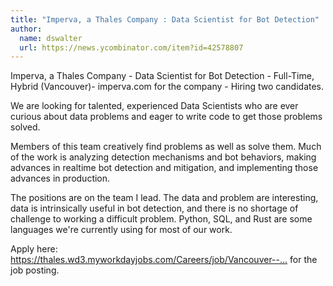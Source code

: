 ```yaml
---
title: "Imperva, a Thales Company : Data Scientist for Bot Detection"
author:
  name: dswalter
  url: https://news.ycombinator.com/item?id=42578807
---
```

Imperva, a Thales Company - Data Scientist for Bot Detection - Full-Time, Hybrid (Vancouver)- imperva.com for the company - Hiring two candidates.

We are looking for talented, experienced Data Scientists who are ever curious about data problems and eager to write code to get those problems solved.

Members of this team creatively find problems as well as solve them. Much of the work is analyzing detection mechanisms and bot behaviors, making advances in realtime bot detection and mitigation, and implementing those advances in production.

The positions are on the team I lead. The data and problem are interesting, data is intrinsically useful in bot detection, and there is no shortage of challenge to working a difficult problem. Python, SQL, and Rust are some languages we&#x27;re currently using for most of our work.

Apply here: <a href="https:&#x2F;&#x2F;thales.wd3.myworkdayjobs.com&#x2F;Careers&#x2F;job&#x2F;Vancouver---Pender-St&#x2F;Data-Scientist-for-Bot-Detection_R0268114-1" rel="nofollow">https:&#x2F;&#x2F;thales.wd3.myworkdayjobs.com&#x2F;Careers&#x2F;job&#x2F;Vancouver--...</a> for the job posting.
<JobApplication />
